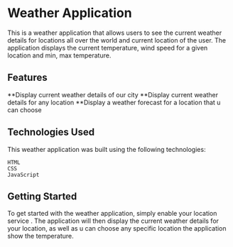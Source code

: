 # Weather Application
This is a weather application that allows users to see the current weather details for locations all over the world and current location of the user. The application displays the current temperature, wind speed for a given location and min, max temperature.

## Features
**Display current weather details of our city
**Display current weather details for any location
**Display a weather forecast for a location that u can choose


## Technologies Used
This weather application was built using the following technologies:
```
HTML
CSS
JavaScript
```

## Getting Started
To get started with the weather application, simply enable your location service . The application will then display the current weather details for your location, as well as u can choose any specific location the application show the temperature.
